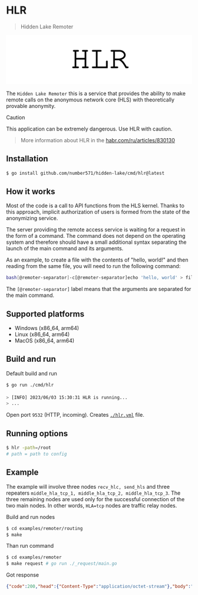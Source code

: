 # HLR

> Hidden Lake Remoter

<img src="images/hlr_logo.png" alt="hlr_logo.png"/>

The `Hidden Lake Remoter` this is a service that provides the ability to make remote calls on the anonymous network core (HLS) with theoretically provable anonymity.

> [!CAUTION]
> This application can be extremely dangerous. Use HLR with caution.

> More information about HLR in the [habr.com/ru/articles/830130](https://habr.com/ru/articles/830130/ "Habr HLR")

## Installation

```bash
$ go install github.com/number571/hidden-lake/cmd/hlr@latest
```

## How it works

Most of the code is a call to API functions from the HLS kernel. Thanks to this approach, implicit authorization of users is formed from the state of the anonymizing service.

The server providing the remote access service is waiting for a request in the form of a command. The command does not depend on the operating system and therefore should have a small additional syntax separating the launch of the main command and its arguments.

As an example, to create a file with the contents of "hello, world!" and then reading from the same file, you will need to run the following command:

```bash
bash[@remoter-separator]-c[@remoter-separator]echo 'hello, world' > file.txt && cat file.txt
```

The `[@remoter-separator]` label means that the arguments are separated for the main command.

## Supported platforms

- Windows (x86_64, arm64)
- Linux (x86_64, arm64)
- MacOS (x86_64, arm64)

## Build and run

Default build and run

```bash 
$ go run ./cmd/hlr

> [INFO] 2023/06/03 15:30:31 HLR is running...
> ...
```

Open port `9532` (HTTP, incoming).
Creates [`./hlr.yml`](./hlr.yml) file.

## Running options

```bash
$ hlr -path=/root
# path = path to config
```

## Example

The example will involve three nodes `recv_hlc, send_hls` and three repeaters `middle_hla_tcp_1, middle_hla_tcp_2, middle_hla_tcp_3`. The three remaining nodes are used only for the successful connection of the two main nodes. In other words, `HLA=tcp` nodes are traffic relay nodes.

Build and run nodes
```bash
$ cd examples/remoter/routing
$ make
```

Than run command
```bash
$ cd examples/remoter
$ make request # go run ./_request/main.go
```

Got response
```json
{"code":200,"head":{"Content-Type":"application/octet-stream"},"body":"aGVsbG8sIHdvcmxkCg=="}
```
